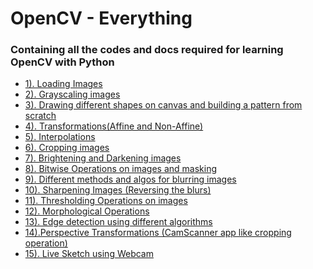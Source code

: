 # OpenCV - Everything
### Containing all the codes and docs required for learning OpenCV with Python

<ul>
<li><a href="https://github.com/Yashvardhan-Kukreja/OpenCV-Everything/tree/master/Codes%20And%20Docs/1).LoadingImages/script.py">1). Loading Images</a></li>
<li><a href="https://github.com/Yashvardhan-Kukreja/OpenCV-Everything/tree/master/Codes%20And%20Docs/2).GrayScaling/script.py">2). Grayscaling images</a></li>
<li><a href="https://github.com/Yashvardhan-Kukreja/OpenCV-Everything/tree/master/Codes%20And%20Docs/3).DrawingShapes/script.py">3). Drawing different shapes on canvas and building a pattern from scratch</a></li>
<li><a href="https://github.com/Yashvardhan-Kukreja/OpenCV-Everything/tree/master/Codes%20And%20Docs/4).Transformations/script.py">4). Transformations(Affine and Non-Affine)</a></li>
<li><a href="">5). Interpolations</a></li>
<li><a href="https://github.com/Yashvardhan-Kukreja/OpenCV-Everything/tree/master/Codes%20And%20Docs/6).CroppingImages/script.py">6). Cropping images</a></li>
<li><a href="https://github.com/Yashvardhan-Kukreja/OpenCV-Everything/tree/master/Codes%20And%20Docs/7).BrighteningAndDarkeningImages/script.py">7). Brightening and Darkening images</a></li>
<li><a href="https://github.com/Yashvardhan-Kukreja/OpenCV-Everything/tree/master/Codes%20And%20Docs/8).BitwiseOpsAndMasking/script.py">8). Bitwise Operations on images and masking</a></li>
<li><a href="https://github.com/Yashvardhan-Kukreja/OpenCV-Everything/tree/master/Codes%20And%20Docs/9).BlurringImages/script.py">9). Different methods and algos for blurring images</a></li>
<li><a href="https://github.com/Yashvardhan-Kukreja/OpenCV-Everything/tree/master/Codes%20And%20Docs/10).SharpeningImages/script.py">10). Sharpening Images (Reversing the blurs)</a></li>
<li><a href="https://github.com/Yashvardhan-Kukreja/OpenCV-Everything/tree/master/Codes%20And%20Docs/11).ThresholdingImages/script.py">11). Thresholding Operations on images</a></li>
<li><a href="https://github.com/Yashvardhan-Kukreja/OpenCV-Everything/tree/master/Codes%20And%20Docs/12).MorphologicalOps/script.py">12). Morphological Operations</a></li>
<li><a href="https://github.com/Yashvardhan-Kukreja/OpenCV-Everything/blob/master/Codes%20And%20Docs/13).EdgeDetection/script.py">13). Edge detection using different algorithms</a></li>
<li><a href="https://github.com/Yashvardhan-Kukreja/OpenCV-Everything/blob/master/Codes%20And%20Docs/14).PerspectiveTransformation/script.py">14).Perspective Transformations (CamScanner app like cropping operation)</a></li>
<li><a href="https://github.com/Yashvardhan-Kukreja/OpenCV-Everything/blob/master/Codes%20And%20Docs/15).LiveSketchUsingWebcam/script.py">15). Live Sketch using Webcam</a></li>
</ul>